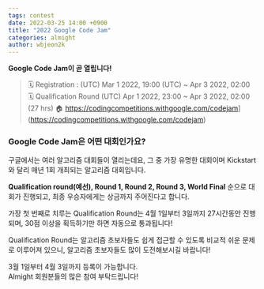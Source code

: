 ```yaml
---
tags: contest
date: 2022-03-25 14:00 +0900
title: "2022 Google Code Jam"
categories: almight
author: wbjeon2k
---
```


**Google Code Jam이 곧 열립니다!**

>🗓️ Registration : (UTC) Mar 1 2022, 19:00 (UTC) ~ Apr 3 2022, 02:00
>🗓️ Qualification Round (UTC) Apr 1 2022, 23:00 ~ Apr 3 2022, 02:00 (27 hrs)
>🏠 <https://codingcompetitions.withgoogle.com/codejam>](<https://codingcompetitions.withgoogle.com/codejam>)

### Google Code Jam은 어떤 대회인가요?  
구글에서는 여러 알고리즘 대회들이 열리는데요, 그 중 가장 유명한 대회이며 Kickstart와 달리 매년 1회 개최되는 알고리즘 대회입니다.  

**Qualification round(예선), Round 1, Round 2, Round 3, World Final** 순으로 대회가 진행되고, 최종 우승자에게는 상금까지 주어진다고 합니다.  

가장 첫 번째로 치루는 Qualification Round는 4월 1일부터 3일까지 27시간동안 진행되며, 30점 이상을 획득하기만 하면 자동으로 통과됩니다!  

Qualification Round는 알고리즘 초보자들도 쉽게 접근할 수 있도록 비교적 쉬운 문제로 이루어져 있으니, 알고리즘 초보자들도 많이 도전해보시길 바랍니다!  

3월 1일부터 4월 3일까지 등록이 가능합니다.  
Almight 회원분들의 많은 참여 부탁드립니다!  